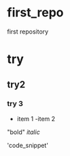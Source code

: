 # first_repo
first repository


# try

## try2

### try 3

- item 1
 -item 2

"bold"
_italic_

'code_snippet'
